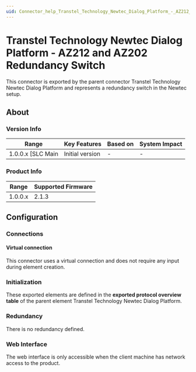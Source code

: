 ```yaml
---
uid: Connector_help_Transtel_Technology_Newtec_Dialog_Platform_-_AZ212_and_AZ202_Redundancy_Switch
---
```


# Transtel Technology Newtec Dialog Platform - AZ212 and AZ202 Redundancy Switch

This connector is exported by the parent connector Transtel Technology Newtec Dialog Platform and represents a redundancy switch in the Newtec setup.

## About

### Version Info

| **Range**          | **Key Features** | **Based on** | **System Impact** |
|--------------------|------------------|--------------|-------------------|
| 1.0.0.x \[SLC Main | Initial version  | \-           | \-                |

### Product Info

| Range     | Supported Firmware     |
|-----------|------------------------|
| 1.0.0.x   | 2.1.3                  |

## Configuration

### Connections

#### Virtual connection

This connector uses a virtual connection and does not require any input during element creation.

### Initialization

These exported elements are defined in the **exported protocol overview table** of the parent element Transtel Technology Newtec Dialog Platform.

### Redundancy

There is no redundancy defined.

### Web Interface

The web interface is only accessible when the client machine has network access to the product.
